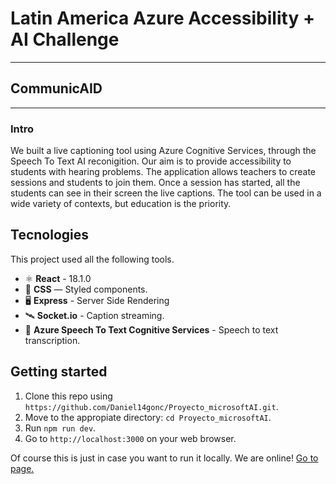 # Latin America Azure Accessibility + AI Challenge
***
## CommunicAID
***
### Intro
We built a live captioning tool using Azure Cognitive Services, through the
Speech To Text AI reconigition. Our aim is to provide accessibility to
students with hearing problems. The application allows teachers to create
sessions and students to join them. Once a session has started, all the
students can see in their screen the live captions. The tool can be used
in a wide variety of contexts, but education is the priority.

## Tecnologies
This project used all the following tools.
 - ⚛ **React**  - 18.1.0
- 💅 **CSS** — Styled components.
- 🖥️ **Express** - Server Side Rendering
- 🛰️ **Socket.io** - Caption streaming.
- 🧠 **Azure Speech To Text Cognitive Services** - Speech to text transcription.

## Getting started

1. Clone this repo using `https://github.com/Daniel14gonc/Proyecto_microsoftAI.git`.
2. Move to the appropiate directory: `cd Proyecto_microsoftAI`.
3. Run `npm run dev`.
4. Go to `http://localhost:3000` on your web browser.

Of course this is just in case you want to run it locally.
We are online! [Go to page.](https://communic-aid.com/)